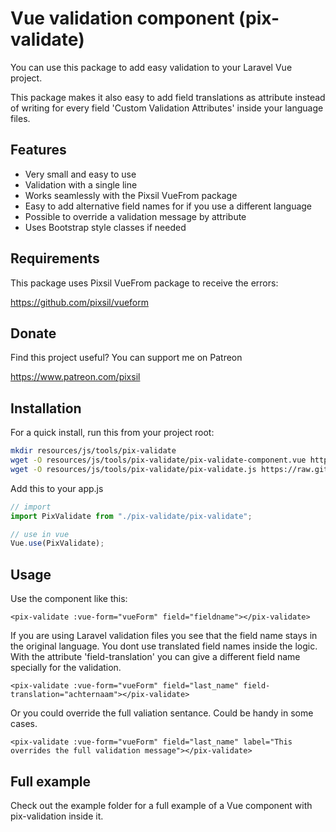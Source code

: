 # Vue validation component (pix-validate)

You can use this package to add easy validation to your Laravel Vue project.

This package makes it also easy to add field translations as attribute instead of writing for every field 'Custom Validation Attributes' inside your language files.

## Features

* Very small and easy to use
* Validation with a single line
* Works seamlessly with the Pixsil VueFrom package
* Easy to add alternative field names for if you use a different language
* Possible to override a validation message by attribute
* Uses Bootstrap style classes if needed

## Requirements

This package uses Pixsil VueFrom package to receive the errors:

https://github.com/pixsil/vueform

## Donate

Find this project useful? You can support me on Patreon

https://www.patreon.com/pixsil

## Installation

For a quick install, run this from your project root:
```bash
mkdir resources/js/tools/pix-validate
wget -O resources/js/tools/pix-validate/pix-validate-component.vue https://raw.githubusercontent.com/pixsil/pix-validate/main/pix-validate-component.vue
wget -O resources/js/tools/pix-validate/pix-validate.js https://raw.githubusercontent.com/pixsil/pix-validate/main/pix-validate.js
```

Add this to your app.js
```javascript
// import
import PixValidate from "./pix-validate/pix-validate";

// use in vue
Vue.use(PixValidate);
```

## Usage

Use the component like this:

```vue
<pix-validate :vue-form="vueForm" field="fieldname"></pix-validate>
```

If you are using Laravel validation files you see that the field name stays in the original language. You dont use translated field names inside the logic. With the attribute 'field-translation' you can give a different field name specially for the validation.

```vue
<pix-validate :vue-form="vueForm" field="last_name" field-translation="achternaam"></pix-validate>
```

Or you could override the full valiation sentance. Could be handy in some cases.

```vue
<pix-validate :vue-form="vueForm" field="last_name" label="This overrides the full validation message"></pix-validate>
```

## Full example

Check out the example folder for a full example of a Vue component with pix-validation inside it.

